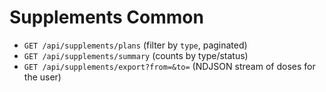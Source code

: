 # Supplements Common
- `GET /api/supplements/plans` (filter by `type`, paginated)
- `GET /api/supplements/summary` (counts by type/status)
- `GET /api/supplements/export?from=&to=` (NDJSON stream of doses for the user)
